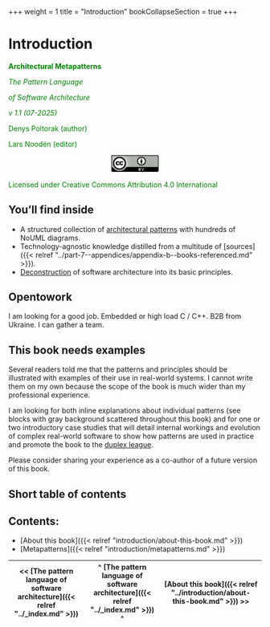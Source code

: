+++
weight = 1
title = "Introduction"
bookCollapseSection = true
+++

# Introduction

**<span style="color:green">Architectural Metapatterns</span>**

*<span style="color:green">The Pattern Language</span>* 

*<span style="color:green">of Software Architecture</span>*

*<span style="color:green">v 1\.1 \(07\-2025\)</span>*

<span style="color:green">Denys Poltorak \(author\)</span>

<span style="color:green">Lars Noodén \(editor\)</span>

<figure>

<p align="center">
<img src="../Pictures/image000.png" alt="image000" width=22%/>
</p>

</figure>

<span style="color:green">Licensed under Creative Commons Attribution 4\.0 International</span>

## You’ll find inside

- A structured collection of [architectural patterns](https://en.wikipedia.org/wiki/Architectural_pattern) with hundreds of NoUML diagrams\.
- Technology\-agnostic knowledge distilled from a multitude of [sources]({{< relref "../part-7--appendices/appendix-b--books-referenced.md" >}})\.
- [Deconstruction](https://tvtropes.org/pmwiki/pmwiki.php/Main/GenreDeconstruction) of software architecture into its basic principles\.


## Opentowork

I am looking for a good job\. Embedded or high load C / C\+\+\. B2B from Ukraine\. I can gather a team\.

## This book needs examples

Several readers told me that the patterns and principles should be illustrated with examples of their use in real\-world systems\. I cannot write them on my own because the scope of the book is much wider than my professional experience\.

I am looking for both inline explanations about individual patterns \(see blocks with gray background scattered throughout this book\) and for one or two introductory case studies that will detail internal workings and evolution of complex real\-world software to show how patterns are used in practice and promote the book to the [duplex league](https://martinfowler.com/bliki/DuplexBook.html)\.

Please consider sharing your experience as a co\-author of a future version of this book\.

## Short table of contents

## Contents:

<nav>

- [About this book]({{< relref "introduction/about-this-book.md" >}})
- [Metapatterns]({{< relref "introduction/metapatterns.md" >}})

</nav>



<nav>

| \<\< [The pattern language of software architecture]({{< relref "../_index.md" >}}) | ^ [The pattern language of software architecture]({{< relref "../_index.md" >}}) ^ | [About this book]({{< relref "../introduction/about-this-book.md" >}}) \>\> |
| --- | --- | --- |

</nav>



